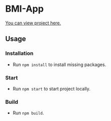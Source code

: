 # BMI-App

[You can view project here.](https://alluring-yam.surge.sh)

## Usage

### Installation

- Run `npm install` to install missing packages.

### Start

- Run `npm start` to start project locally.

### Build

- Run `npm build`.
